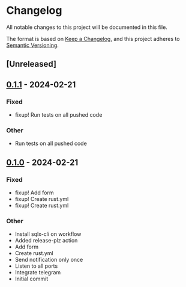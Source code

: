 # Changelog
All notable changes to this project will be documented in this file.

The format is based on [Keep a Changelog](https://keepachangelog.com/en/1.0.0/),
and this project adheres to [Semantic Versioning](https://semver.org/spec/v2.0.0.html).

## [Unreleased]

## [0.1.1](https://github.com/RazvanRotari/deadman/compare/v0.1.0...v0.1.1) - 2024-02-21

### Fixed
- fixup! Run tests on all pushed code

### Other
- Run tests on all pushed code

## [0.1.0](https://github.com/RazvanRotari/deadman/releases/tag/v0.1.0) - 2024-02-21

### Fixed
- fixup! Add form
- fixup! Create rust.yml
- fixup! Create rust.yml

### Other
- Install sqlx-cli on workflow
- Added release-plz action
- Add form
- Create rust.yml
- Send notification only once
- Listen to all ports
- Integrate telegram
- Initial commit

